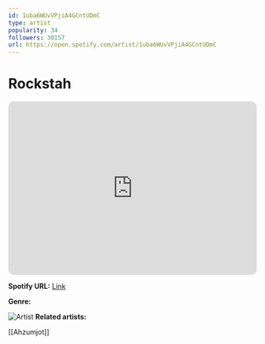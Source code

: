 ```yaml
---
id: 1uba6WUvVPjiA4GCntUDmC
type: artist
popularity: 34
followers: 30157
url: https://open.spotify.com/artist/1uba6WUvVPjiA4GCntUDmC
---
```

# Rockstah

<iframe style="border-radius:12px" src="https://open.spotify.com/embed/artist/1uba6WUvVPjiA4GCntUDmC" width="100%" height="352" frameBorder="0" allowfullscreen="" allow="autoplay; clipboard-write; encrypted-media; fullscreen; picture-in-picture" loading="lazy"></iframe>

**Spotify URL:** [Link](https://open.spotify.com/artist/1uba6WUvVPjiA4GCntUDmC)

**Genre:** 

![Artist](https://i.scdn.co/image/ab6761610000e5eb51008da522a815ec947c8c38)
**Related artists:**

[[Ahzumjot]]
